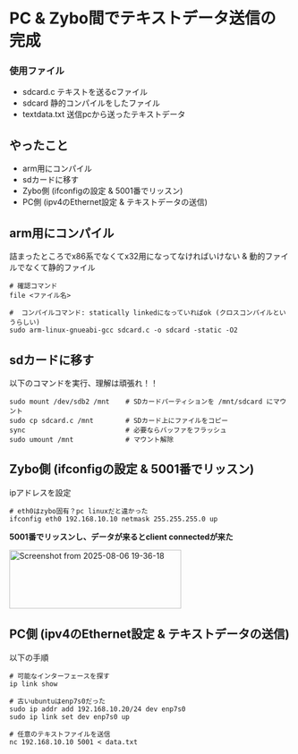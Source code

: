 # PC & Zybo間でテキストデータ送信の完成
### 使用ファイル
- sdcard.c テキストを送るcファイル
- sdcard 静的コンパイルをしたファイル
- textdata.txt 送信pcから送ったテキストデータ

## やったこと
- arm用にコンパイル
- sdカードに移す
- Zybo側 (ifconfigの設定 & 5001番でリッスン)
- PC側 (ipv4のEthernet設定 & テキストデータの送信)

## arm用にコンパイル
詰まったところでx86系でなくてx32用になってなければいけない & 動的ファイルでなくて静的ファイル
```
# 確認コマンド
file <ファイル名>

#  コンパイルコマンド: statically linkedになっていればok (クロスコンパイルというらしい)
sudo arm-linux-gnueabi-gcc sdcard.c -o sdcard -static -O2
```
## sdカードに移す
以下のコマンドを実行、理解は頑張れ！！
```
sudo mount /dev/sdb2 /mnt    # SDカードパーティションを /mnt/sdcard にマウント
sudo cp sdcard.c /mnt        # SDカード上にファイルをコピー
sync                         # 必要ならバッファをフラッシュ
sudo umount /mnt             # マウント解除
```

## Zybo側 (ifconfigの設定 & 5001番でリッスン)
ipアドレスを設定
```
# eth0はzybo固有？pc linuxだと違かった
ifconfig eth0 192.168.10.10 netmask 255.255.255.0 up
```

**5001番でリッスンし、データが来るとclient connectedが来た**

<img width="307" height="105" alt="Screenshot from 2025-08-06 19-36-18" src="https://github.com/user-attachments/assets/e4357617-c367-4c86-836f-4e39cc562742" />

## PC側 (ipv4のEthernet設定 & テキストデータの送信)
以下の手順
```
# 可能なインターフェースを探す
ip link show

# 古いubuntuはenp7s0だった
sudo ip addr add 192.168.10.20/24 dev enp7s0
sudo ip link set dev enp7s0 up

# 任意のテキストファイルを送信
nc 192.168.10.10 5001 < data.txt

```
